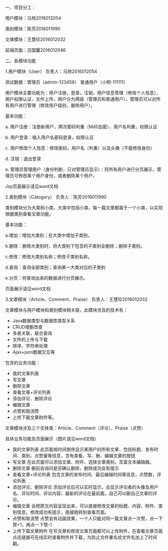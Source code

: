 一、项目分工：

用户模块：马玲2016012054

类别模块：陈芳2016011990

文章模块：王慧珍2016012032

前端页面：吕国馨2016012046




二、各模块功能

1.用户模块（User） 负责人：马玲2016012054

测试数据：管理员（admin-123456） 普通用户（小明-111111）

  用户模块主要功能为：用户注册，登录，注销，用户信息管理（修改个人信息），用户权限认证，文件上传，用户分为两级（管理员和普通用户），管理员可以对所有用户进行管理（修改用户级别，删除用户）。
  
基本功能：

a.	用户注册：注册新用户，两次密码判重（Md5加密），用户名判重，权限认证

b.	用户登录：输入用户名密码登录，权限认证

c.	用户修改个人信息：修改密码，用户名（判重）以及头像（不能修改身份）

d.	注销：退出登录

e.	管理员管理用户（身份判断，只对管理员显示）：将所有用户进行分页展示，管理员可修改某个用户身份，或者删除某个用户。

Jsp页面展示请见word文档



2.类别模块（Catogory） 负责人：陈芳2016011990

类别模块分为大类和小类，大类中包括小类，每一篇文章都属于一个小类，以实现根据类别查看文章功能。

 基本功能：
 
a.增加：增加大类别；在大类中增加子类别。

b.删除：删除大类别时，将大类别下包含的子类别全删除；删除子类别。

c.修改：修改大类别名称；修改子类别名称。

d.查询：查询全部类别；查询某一大类对应的子类别

e.分页：将查询出来的数据进行分页展示。

页面展示请见word文档



3.文章模块（Article、Comment、Praise） 负责人：王慧珍2016012032

文章模块与用户模块和类别模块相关联，此模块涉及的技术有：
-	Java数据类型与数据库类型关系
-	CRUD增删改查
-	多表关联，联合查询
-	文件的上传与下载
-	排序、字符串处理
-	Ajax+json数据交互等

包含的业务功能：
-	我的文章列表
-	写文章
-	删除文章
-	查看文章+评论列表
-	添加评论、删除评论
-	编辑文章
-	点赞和取消赞
-	上传下载文章附件等。

文章模块涉及三个实体类：Article、Comment（评论）、Praise（点赞）

具体业务功能及页面展示（图片请见word文档）
 -	我的文章列表
此页面按时间倒序显示某用户的所有文章，包括标题、发布时间、类别、点赞量等信息，含有查看、写、删、编辑文章的按钮
 -	写文章
在此页面可以添加文章、附件、选择文章类别，含富文本编辑器。
 -	删除文章
删前会询问是否确认删除，删除成功会有提示 
 -	查看文章+评论列表
包含文章的发布时间、最后编辑时间等信息，点赞数，评论列表
 -	添加评论、删除评论
添加评论后可以实时显示，会显示评论者的头像及用户名、评论时间、评论内容，最新的评论在最前面，自己可以删自己文章的评论。
 -	编辑文章
会把原文内容呈现出来，可以直接修改文章的标题、内容、附件、类别信息。修改成功有提示，直接跳转到查看页面。
 -	点赞和取消赞
点赞会有动画效果，一个人只能对同一篇文章点一次赞，点一下赞+1，再点一下赞-1
 -	上传下载文章附件
在写文章和修改文章页面都可以上传附件，在查看文章页面点击链接可在线实时查看附件并下载，为防止文件重名给文件名加上了时间戳。
 
 

 



